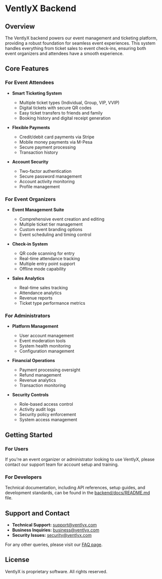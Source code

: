# VentlyX Backend

## Overview

The VentlyX backend powers our event management and ticketing platform, providing a robust foundation for seamless event experiences. This system handles everything from ticket sales to event check-ins, ensuring both event organizers and attendees have a smooth experience.

## Core Features

### For Event Attendees

-   **Smart Ticketing System**

    -   Multiple ticket types (Individual, Group, VIP, VVIP)
    -   Digital tickets with secure QR codes
    -   Easy ticket transfers to friends and family
    -   Booking history and digital receipt generation

-   **Flexible Payments**

    -   Credit/debit card payments via Stripe
    -   Mobile money payments via M-Pesa
    -   Secure payment processing
    -   Transaction history

-   **Account Security**
    -   Two-factor authentication
    -   Secure password management
    -   Account activity monitoring
    -   Profile management

### For Event Organizers

-   **Event Management Suite**

    -   Comprehensive event creation and editing
    -   Multiple ticket tier management
    -   Custom event branding options
    -   Event scheduling and timing control

-   **Check-in System**

    -   QR code scanning for entry
    -   Real-time attendance tracking
    -   Multiple entry point support
    -   Offline mode capability

-   **Sales Analytics**
    -   Real-time sales tracking
    -   Attendance analytics
    -   Revenue reports
    -   Ticket type performance metrics

### For Administrators

-   **Platform Management**

    -   User account management
    -   Event moderation tools
    -   System health monitoring
    -   Configuration management

-   **Financial Operations**

    -   Payment processing oversight
    -   Refund management
    -   Revenue analytics
    -   Transaction monitoring

-   **Security Controls**
    -   Role-based access control
    -   Activity audit logs
    -   Security policy enforcement
    -   System access management

## Getting Started

### For Users

If you're an event organizer or administrator looking to use VentlyX, please contact our support team for account setup and training.

### For Developers

Technical documentation, including API references, setup guides, and development standards, can be found in the [backend/docs/README.md](docs/README.md) file.

## Support and Contact

-   **Technical Support:** support@ventlyx.com
-   **Business Inquiries:** business@ventlyx.com
-   **Security Issues:** security@ventlyx.com

For any other queries, please visit our [FAQ page](https://ventlyx.com/faq).

## License

VentlyX is proprietary software. All rights reserved.
